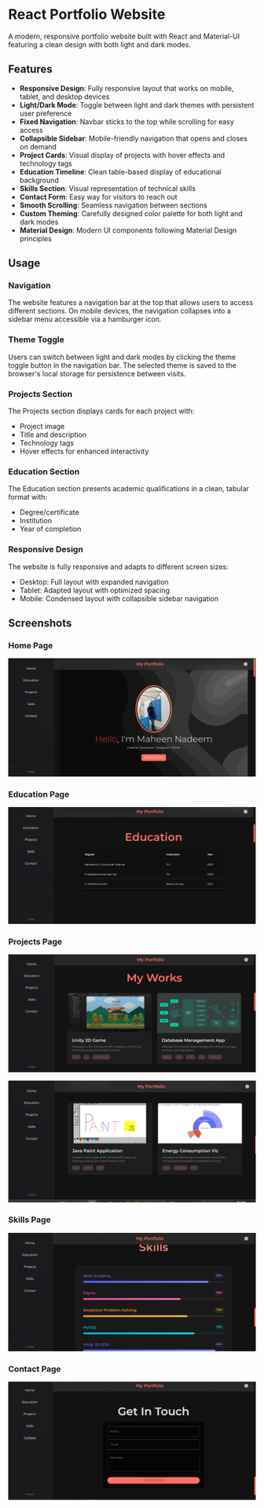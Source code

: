 
# React Portfolio Website

A modern, responsive portfolio website built with React and Material-UI featuring a clean design with both light and dark modes.

## Features

- **Responsive Design**: Fully responsive layout that works on mobile, tablet, and desktop devices
- **Light/Dark Mode**: Toggle between light and dark themes with persistent user preference
- **Fixed Navigation**: Navbar sticks to the top while scrolling for easy access
- **Collapsible Sidebar**: Mobile-friendly navigation that opens and closes on demand
- **Project Cards**: Visual display of projects with hover effects and technology tags
- **Education Timeline**: Clean table-based display of educational background
- **Skills Section**: Visual representation of technical skills
- **Contact Form**: Easy way for visitors to reach out
- **Smooth Scrolling**: Seamless navigation between sections
- **Custom Theming**: Carefully designed color palette for both light and dark modes
- **Material Design**: Modern UI components following Material Design principles


## Usage

### Navigation

The website features a navigation bar at the top that allows users to access different sections. On mobile devices, the navigation collapses into a sidebar menu accessible via a hamburger icon.

### Theme Toggle

Users can switch between light and dark modes by clicking the theme toggle button in the navigation bar. The selected theme is saved to the browser's local storage for persistence between visits.

### Projects Section

The Projects section displays cards for each project with:
- Project image
- Title and description
- Technology tags
- Hover effects for enhanced interactivity

### Education Section

The Education section presents academic qualifications in a clean, tabular format with:
- Degree/certificate
- Institution
- Year of completion

### Responsive Design

The website is fully responsive and adapts to different screen sizes:
- Desktop: Full layout with expanded navigation
- Tablet: Adapted layout with optimized spacing
- Mobile: Condensed layout with collapsible sidebar navigation


## Screenshots

### Home Page
![Logo](ss/homepage.png)

### Education Page
![Logo](ss/education.png)

### Projects Page
![Logo](ss/projects1.png)

![Logo](ss/projects2.png)

### Skills Page
![Logo](ss/skills.png)

### Contact Page
![Logo](ss/contact.png)


